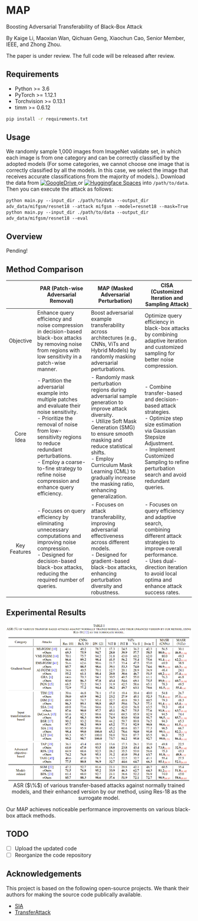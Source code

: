 # MAP
Boosting Adversarial Transferability of Black-Box Attack

By Kaige Li, Maoxian Wan, Qichuan Geng, Xiaochun Cao, Senior Member, IEEE, and Zhong Zhou. 

The paper is under review. The full code will be released after review.


## Requirements
+ Python >= 3.6
+ PyTorch >= 1.12.1
+ Torchvision >= 0.13.1
+ timm >= 0.6.12

```bash
pip install -r requirements.txt
```


## Usage
We randomly sample 1,000 images from ImageNet validate set, in which each image is from one category and can be correctly classified by the adopted models (For some categories, we cannot choose one image that is correctly classified by all the models. In this case, we select the image that receives accurate classifications from the majority of models.). Download the data from [![GoogleDrive](https://img.shields.io/badge/GoogleDrive-space-blue)
](https://drive.google.com/file/d/1d-_PKYi3MBDPtJV4rfMCCtmsE0oWX7ZB/view?usp=sharing) or [![Huggingface Spaces](https://img.shields.io/badge/%F0%9F%A4%97%20Hugging%20Face-Spaces-blue)](https://huggingface.co/datasets/Trustworthy-AI-Group/TransferAttack/blob/main/data.zip) into `/path/to/data`. Then you can execute the attack as follows:

```
python main.py --input_dir ./path/to/data --output_dir adv_data/mifgsm/resnet18 --attack mifgsm --model=resnet18 --mask=True
python main.py --input_dir ./path/to/data --output_dir adv_data/mifgsm/resnet18 --eval
```

## Overview

Pending!

## Method Comparison

|              |                                                                                                                               PAR (Patch-wise Adversarial Removal)                                                                                                                               |                                                                                                                                       MAP (Masked Adversarial Perturbation)                                                                                                                                      |                                                                                        CISA (Customized Iteration and Sampling Attack)                                                                                        |
|:------------:|------------------------------------------------------------------------------------------------------------------------------------------------------------------------------------------------------------------------------------------------------------------------------------------------|----------------------------------------------------------------------------------------------------------------------------------------------------------------------------------------------------------------------------------------------------------------------------------------------------------------|-----------------------------------------------------------------------------------------------------------------------------------------------------------------------------------------------------------------------------|
|   Objective  | Enhance query efficiency and noise compression in decision-based black-box attacks by removing noise from regions with low sensitivity in a patch-wise manner.                                                                                                                                                                         | Boost adversarial example transferability across architectures (e.g., CNNs, ViTs and Hybrid Models) by randomly masking adversarial perturbations.                                                                                                                                                                                   | Optimize query efficiency in black-box attacks by combining adaptive iteration and customized sampling for better noise compression.                                                                                          |
|   Core Idea  | - Partition the adversarial example into multiple patches and evaluate their noise sensitivity.<br>- Prioritize the removal of noise from low-sensitivity regions to reduce redundant perturbations.<br>- Employ a coarse-to-fine strategy to refine noise compression and enhance query efficiency. | - Randomly mask perturbation regions during adversarial sample generation to improve attack diversity.<br>- Utilize Soft Mask Generation (SMG) to ensure smooth masking and reduce statistical shifts.<br>- Employ Curriculum Mask Learning (CML) to gradually increase the masking ratio, enhancing generalization. | - Combine transfer-based and decision-based attack strategies.<br>- Optimize step size estimation via Gaussian Stepsize Adjustment.<br>- Implement Customized Sampling to refine perturbation search and avoid redundant queries. |
| Key Features | - Focuses on query efficiency by eliminating unnecessary computations and improving noise compression.<br>- Designed for decision-based black-box attacks, reducing the required number of queries.                                                                                                | - Focuses on attack transferability, improving adversarial effectiveness across different models.<br>- Designed for gradient-based black-box attacks, enhancing perturbation diversity and robustness.                                                                                                             | - Focuses on query efficiency and adaptive search, combining different attack strategies to improve overall performance.<br>- Uses dual-direction iteration to avoid local optima and enhance attack success rates.             |

## Experimental Results

<p align="center">
  <img src="figs/results.png" alt="results-of-our-method" width="800"/></br>
  <span align="center">ASR ($\%$) of various transfer-based attacks against normally trained models, and their enhanced version by our method, using Res-18 as the surrogate model. </span> 
</p>
Our MAP achieves noticeable performance improvements on various black-box attack methods.



## TODO
- [ ] Upload the updated code
- [ ] Reorganize the code repository

## Acknowledgements

This project is based on the following open-source projects. We thank their
authors for making the source code publically available.

* [SIA](https://github.com/xiaosen-wang/SIT)
* [TransferAttack](https://github.com/Trustworthy-AI-Group/TransferAttack)
